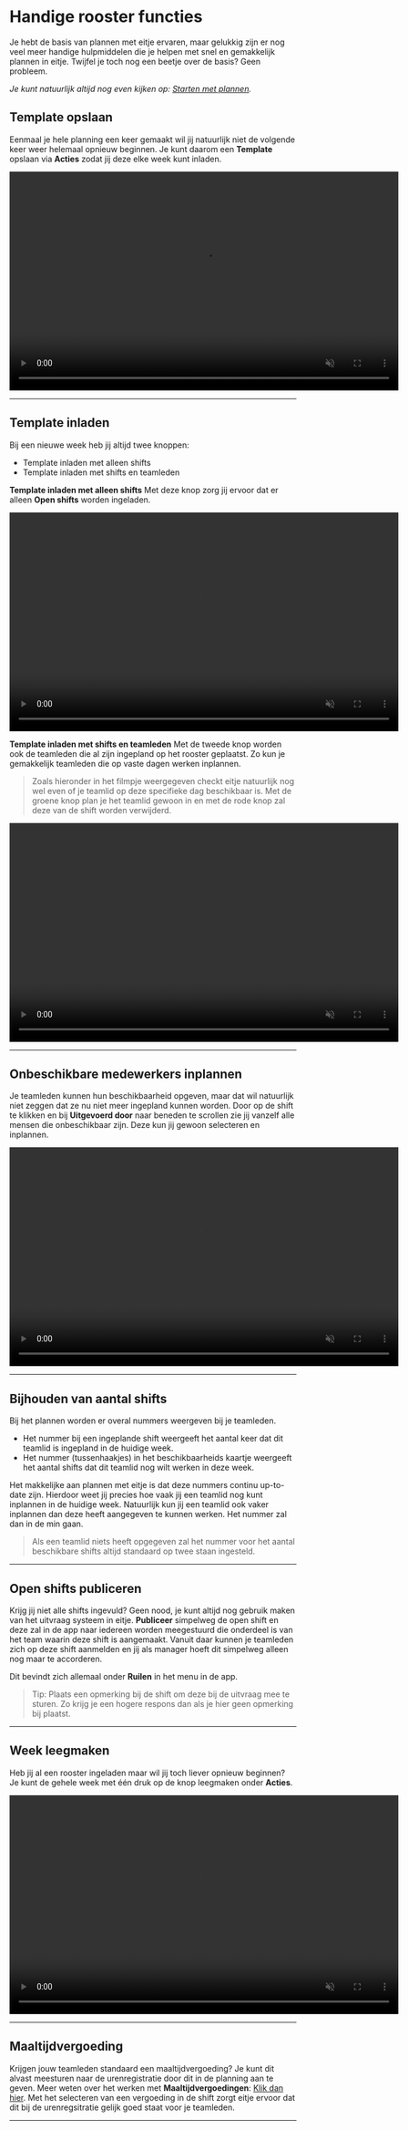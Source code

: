 # Handige rooster functies

Je hebt de basis van plannen met eitje ervaren, maar gelukkig zijn er nog veel meer handige hulpmiddelen die je helpen met snel en gemakkelijk plannen in eitje. Twijfel je toch nog een beetje over de basis? Geen probleem.

*Je kunt natuurlijk altijd nog even kijken op: [Starten met plannen](/starten-met-plannen).*




## Template opslaan
Eenmaal je hele planning een keer gemaakt wil jij natuurlijk niet de volgende keer weer helemaal opnieuw beginnen. Je kunt daarom een **Template** opslaan via **Acties** zodat jij deze elke week kunt inladen. 

<video controls
       muted 
       src="/assets/templateOpslaan.mov"
       width="683"
       height="384">
</video> 


---


## Template inladen
Bij een nieuwe week heb jij altijd twee knoppen:
* Template inladen met alleen shifts
* Template inladen met shifts en teamleden

**Template inladen met alleen shifts**
Met deze knop zorg jij ervoor dat er alleen **Open shifts** worden ingeladen. 

<video controls
       muted 
       src="/assets/templateInladen.mov"
       width="683"
       height="384">
</video> 

**Template inladen met shifts en teamleden**
Met de tweede knop worden ook de teamleden die al zijn ingepland op het rooster geplaatst. Zo kun je gemakkelijk teamleden die op vaste dagen werken inplannen.

> Zoals hieronder in het filmpje weergegeven checkt eitje natuurlijk nog wel even of je teamlid op deze specifieke dag beschikbaar is. Met de groene knop plan je het teamlid gewoon in en met de rode knop zal deze van de shift worden verwijderd.  

<video controls
       muted 
       src="/assets/templateInladenTeamleden.mov"
       width="683"
       height="384">
</video> 


---




## Onbeschikbare medewerkers inplannen

Je teamleden kunnen hun beschikbaarheid opgeven, maar dat wil natuurlijk niet zeggen dat ze nu niet meer ingepland kunnen worden. Door op de shift te klikken en bij **Uitgevoerd door** naar beneden te scrollen zie jij vanzelf alle mensen die onbeschikbaar zijn. Deze kun jij gewoon selecteren en inplannen.

<video controls
       muted 
       src="/assets/onbeschikbaarInplannen.mov"
       width="683"
       height="384">
</video> 


---



## Bijhouden van aantal shifts

Bij het plannen worden er overal nummers weergeven bij je teamleden. 

* Het nummer bij een ingeplande shift weergeeft het aantal keer dat dit teamlid is ingepland in de huidige week. 
* Het nummer (tussenhaakjes) in het beschikbaarheids kaartje weergeeft het aantal shifts dat dit teamlid nog wilt werken in deze week. 

Het makkelijke aan plannen met eitje is dat deze nummers continu up-to-date zijn. Hierdoor weet jij precies hoe vaak jij een teamlid nog kunt inplannen in de huidige week. Natuurlijk kun jij een teamlid ook vaker inplannen dan deze heeft aangegeven te kunnen werken. Het nummer zal dan in de min gaan.

> Als een teamlid niets heeft opgegeven zal het nummer voor het aantal beschikbare shifts altijd standaard op twee staan ingesteld.


---



## Open shifts publiceren

Krijg jij niet alle shifts ingevuld? Geen nood, je kunt altijd nog gebruik maken van het uitvraag systeem in eitje. **Publiceer** simpelweg de open shift en deze zal in de app naar iedereen worden meegestuurd die onderdeel is van het team waarin deze shift is aangemaakt. Vanuit daar kunnen je teamleden zich op deze shift aanmelden en jij als manager hoeft dit simpelweg alleen nog maar te accorderen.

Dit bevindt zich allemaal onder **Ruilen** in het menu in de app. 

> Tip: Plaats een opmerking bij de shift om deze bij de uitvraag mee te sturen. Zo krijg je een hogere respons dan als je hier geen opmerking bij plaatst.



---



## Week leegmaken

Heb jij al een rooster ingeladen maar wil jij toch liever opnieuw beginnen? Je kunt de gehele week met één druk op de knop leegmaken onder **Acties**. 

<video controls
       muted 
       src="/assets/weekLeegmaken.mov"
       width="683"
       height="384">
</video> 


---



## Maaltijdvergoeding

Krijgen jouw teamleden standaard een maaltijdvergoeding? Je kunt dit alvast meesturen naar de urenregistratie door dit in de planning aan te geven. Meer weten over het werken met **Maaltijdvergoedingen**: [Klik dan hier](/maaltijdvergoedingen).
Met het selecteren van een vergoeding in de shift zorgt eitje ervoor dat dit bij de urenregsitratie gelijk goed staat voor je teamleden.


---
